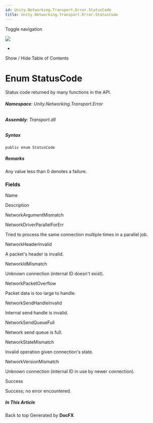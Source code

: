 ```yaml
---
id: Unity.Networking.Transport.Error.StatusCode
title: Unity.Networking.Transport.Error.StatusCode
---
```


<div id="wrapper">

<div>

<div class="container">

<div class="navbar-header">

Toggle navigation

<img src="../logo.svg" id="logo" class="svg" />

</div>

<div id="navbar" class="collapse navbar-collapse">

<div class="form-group">

</div>

</div>

</div>

<div class="subnav navbar navbar-default">

<div id="breadcrumb" class="container hide-when-search">

-   

</div>

</div>

</div>

<div class="container body-content hide-when-search" role="main">

<div class="sidenav hide-when-search">

Show / Hide Table of Contents

<div id="sidetoggle" class="sidetoggle collapse">

<div id="sidetoc">

</div>

</div>

</div>

<div class="article row grid-right">

<div class="col-md-10">

# Enum StatusCode

<div class="markdown level0 summary">

Status code returned by many functions in the API.

</div>

<div class="markdown level0 conceptual">

</div>

###### **Namespace**: Unity.Networking.Transport.Error

###### **Assembly**: Transport.dll

##### Syntax

<div class="codewrapper">

``` lang-csharp
public enum StatusCode
```

</div>

##### **Remarks**

<div class="markdown level0 remarks">

Any value less than 0 denotes a failure.

</div>

### Fields

Name

</div>

</div>

</div>

</div>

Description

NetworkArgumentMismatch

NetworkDriverParallelForErr

Tried to process the same connection multiple times in a parallel job.

NetworkHeaderInvalid

A packet's header is invalid.

NetworkIdMismatch

Unknown connection (internal ID doesn't exist).

NetworkPacketOverflow

Packet data is too large to handle.

NetworkSendHandleInvalid

Internal send handle is invalid.

NetworkSendQueueFull

Network send queue is full.

NetworkStateMismatch

Invalid operation given connection's state.

NetworkVersionMismatch

Unknown connection (internal ID in use by newer connection).

Success

Success; no error encountered.

<div class="hidden-sm col-md-2" role="complementary">

<div class="sideaffix">

<div class="contribution">

</div>

##### In This Article

<div>

</div>

</div>

</div>

<div class="grad-bottom">

</div>

<div class="footer">

<div class="container">

Back to top Generated by **DocFX**

</div>

</div>
